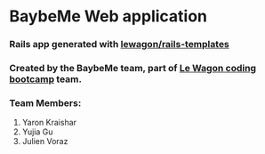 # BaybeMe Web application

### Rails app generated with [lewagon/rails-templates](https://github.com/lewagon/rails-templates)
### Created by the BaybeMe team, part of [Le Wagon coding bootcamp](https://www.lewagon.com) team.
### Team Members:
1. Yaron Kraishar 
2. Yujia Gu
3. Julien Voraz
